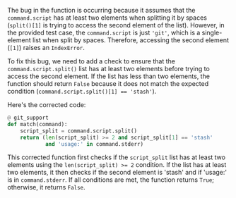 The bug in the function is occurring because it assumes that the `command.script` has at least two elements when splitting it by spaces (`split()[1]` is trying to access the second element of the list). However, in the provided test case, the `command.script` is just `'git'`, which is a single-element list when split by spaces. Therefore, accessing the second element (`[1]`) raises an `IndexError`.

To fix this bug, we need to add a check to ensure that the `command.script.split()` list has at least two elements before trying to access the second element. If the list has less than two elements, the function should return `False` because it does not match the expected condition (`command.script.split()[1] == 'stash'`).

Here's the corrected code:

```python
@ git_support
def match(command):
    script_split = command.script.split()
    return (len(script_split) >= 2 and script_split[1] == 'stash'
            and 'usage:' in command.stderr)
```

This corrected function first checks if the `script_split` list has at least two elements using the `len(script_split) >= 2` condition. If the list has at least two elements, it then checks if the second element is 'stash' and if 'usage:' is in `command.stderr`. If all conditions are met, the function returns `True`; otherwise, it returns `False`.